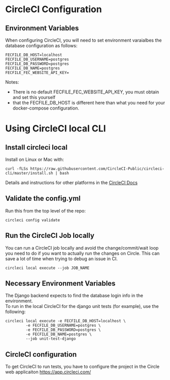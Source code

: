 # CircleCI Configuration
## Environment Variables
When configuring CircleCI, you will need to set environment varaialbes the database
configuration as follows:
```
FECFILE_DB_HOST=localhost 
FECFILE_DB_USERNAME=postgres 
FECFILE_DB_PASSWORD=postgres 
FECFILE_DB_NAME=postgres 
FECFILE_FEC_WEBSITE_API_KEY=
```
Notes:
* There is no default FECFILE_FEC_WEBSITE_API_KEY, you must obtain and set this yourself
* that the FECFILE_DB_HOST is different here than what you need for your docker-compose configuration.

# Using CircleCI local CLI 

## Install circleci local
Install on Linux or Mac with:
```
curl -fLSs https://raw.githubusercontent.com/CircleCI-Public/circleci-cli/master/install.sh | bash
```

Details and instructions for other platforms in the [CircleCI Docs](https://circleci.com/docs/2.0/local-cli/)

## Validate the config.yml
Run this from the top level of the repo:
```
circleci config validate
```

## Run the CircleCI Job locally
You can run a CircleCI job locally and avoid the change/commit/wait loop you need to 
do if you want to actually run the changes on Circle. 
This can save a lot of time when trying to debug an issue in CI.
```
circleci local execute --job JOB_NAME
```

## Necessary Environment Variables
The Django backend expects to find the database login info in the environment.  
To run in the local CircleCI for the django unit tests (for example), use the following:

```
circleci local execute -e FECFILE_DB_HOST=localhost \
         -e FECFILE_DB_USERNAME=postgres \
         -e FECFILE_DB_PASSWORD=postgres \
         -e FECFILE_DB_NAME=postgres \
         --job unit-test-django
```

## CircleCI configuration
To get CircleCI to run tests, you have to configure the
project in the Circle web applicaiton https://app.circleci.com/